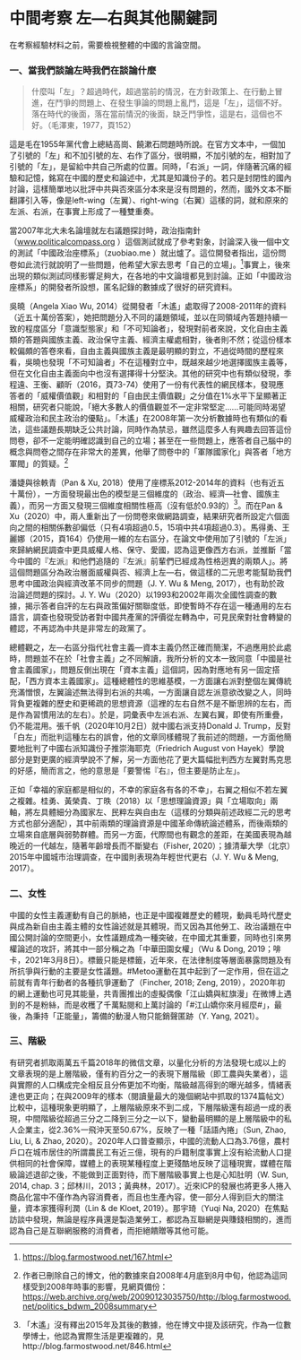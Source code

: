 # 中間考察 左—右與其他關鍵詞

在考察經驗材料之前，需要檢視整體的中國的言論空間。

### 一、當我們談論左時我們在談論什麼

> 什麼叫「左」？超過時代，超過當前的情況，在方針政策上、在行動上冒進，在鬥爭的問題上、在發生爭論的問題上亂鬥，這是「左」，這個不好。落在時代的後面，落在當前情況的後面，缺乏鬥爭性，這是右，這個也不好。（毛澤東，1977，頁152）

這是毛在1955年黨代會上總結高崗、饒漱石問題時所說。在官方文本中，一個加了引號的「左」和不加引號的左、右作了區分，很明顯，不加引號的左，相對加了引號的「左」，是留給中共自己所處的位置。同時，「右派」一詞，伴隨著沉痛的經驗和記憶，銘寫在中國的歷史和論述中，尤其是知識份子的。若只是封閉性的國內討論，這樣簡單地以批評中共與否來區分本來是沒有問題的，然而，國外文本不斷翻譯引入等，像是left-wing（左翼）、right-wing（右翼）這樣的詞，就和原來的左派、右派，在事實上形成了一種雙重奏。

當2007年北大未名論壇就左右議題探討時，政治指南針（www.politicalcompass.org ）這個測試就成了參考對象，討論深入後一個中文的測試「中國政治座標系」（zuobiao.me ）就出爐了。這位開發者指出，這份問卷如此流行就說明了一些問題，他希望大家去思考「自己的立場」。[^1]事實上，後來出現的類似測試同樣影響足夠大，在各地的中文論壇都見到討論。正如「中國政治座標系」的開發者所設想，匿名記錄的數據成了很好的研究資料。

吳曉（Angela Xiao Wu, 2014）從開發者「木遙」處取得了2008-2011年的資料（近五十萬份答案），她把問題分入不同的議題領域，並以在同領域內答題持續一致的程度區分「意識型態家」和「不可知論者」，發現對前者來說，文化自由主義類的答題與國族主義、政治保守主義、經濟主權處相對，後者則不然；從這份樣本較偏頗的答卷來看，自由主義與國族主義是最明顯的對立，不過從時間的歷程來看，吳曉也發現「不可知論者」不在這種對立中，既越來越少地選擇國族主義等，但在文化自由主義面向中也沒有選擇得十分堅決。其他的研究中也有類似發現，季程遠、王衡、顧昕（2016，頁73-74）使用了一份有代表性的網民樣本，發現應答者的「威權價值觀」和相對的「自由民主價值觀」之分值在1%水平下呈顯著正相關，研究者只能說，「絕大多數人的價值觀並不一定非常堅定……可能同時渴望威權政治和民主政治的優點」。「木遙」在2008年第一次分析數據時也有類似的看法，這些議題長期缺乏公共討論，同時作為禁忌，雖然這麼多人有興趣去回答這份問卷，卻不一定能明確認識到自己的立場；甚至在一些問題上，應答者自己腦中的概念與問卷之間存在非常大的差異，他舉了問卷中的「軍隊國家化」與答者「地方軍閥」的質疑。[^2]

潘婕與徐軼青（Pan & Xu, 2018）使用了座標系2012-2014年的資料（也有近五十萬份），一方面發現最出色的模型是三個維度的（政治、經濟—社會、國族主義），而另一方面又發現三個維度相關性極高（沒有低於0.93的）[^3]。而在Pan & Xu（2020）中，兩人重新出了一份問卷來做網路調查，結果研究者所設定六個面向之間的相關係數卻偏低（只有4項超過0.5，15項中共4項超過0.3）。馬得勇、王麗娜（2015，頁164）仍使用一維的左右區分，在論文中使用加了引號的「左派」來歸納網民調查中更具威權人格、保守、愛國，認為這更像西方右派，並推斷「當今中國的『左派』和他們追隨的『左派』前輩們已經成為性格迥異的兩類人」。將這個問題區分為政治層面威權與否、經濟上左—右，做這樣的二元思考能幫助我們思考中國政治與經濟改革不同步的問題（J. Y. Wu & Meng, 2017），也有助於政治論述問題的探討。J. Y. Wu（2020）以1993和2002年兩次全國性調查的數據，揭示答者自評的左右與政策偏好關聯度低，即使暫時不存在這一種通用的左右語言，調查也發現受訪者對中國共產黨的評價從左轉為中，可見民衆對社會轉變的體認，不再認為中共是非常左的政黨了。

總體觀之，左—右區分指代社會主義—資本主義仍然正確而簡潔，不過應用於此處時，問題並不在於「社會主義」之不同解讀，我所分析的文本一致同意「中國是社會主義國家」，問題反倒出現在「資本主義」這個詞，因為對應地有另一固定搭配，「西方資本主義國家」。這種總體性的思維基模，一方面讓右派對整個左翼傳統充滿憎恨，左翼論述無法得到右派的共鳴，一方面讓自認左派意欲改變之人，同時背負更複雜的歷史和更稀疏的思想資源（這裡的左右自然不是不斷思辨的左右，而是作為習慣用法的左右）。於是，詞彙表中左派右派、左翼右翼，即使有所重疊，仍不能混用。張千帆（2020年10月2日）就中國右派支持Donald J. Trump，反對「白左」而批判這種左右的誤會，他的文章同樣體現了我前述的問題，一方面他簡要地批判了中國右派知識份子推崇海耶克（Friedrich August von Hayek）學說部分是對更廣的經濟學說不了解，另一方面他花了更大篇幅批判西方左翼對馬克思的好感，簡而言之，他的意思是「要警惕『右』，但主要是防止左」。

正如「幸福的家庭都是相似的，不幸的家庭各有各的不幸」，右翼之相似不若左翼之複雜。桂勇、黃榮貴、丁昳（2018）以「思想理論資源」與「立場取向」兩軸，將左具體細分為國家左、民粹左與自由左（這樣的分類與前述政經二元的思考方式也部分適配），其中前兩類的理論資源是中國革命傳統論述體系，而後兩類的立場來自底層與弱勢群體。而另一方面，代際間也有觀念的差距，在美國表現為越晚近的一代越左，隨著年齡增長而不斷變右（Fisher, 2020）；據清華大學（北京）2015年中國城市治理調查，在中國則表現為年輕世代更右（J. Y. Wu & Meng, 2017）。

### 二、女性

中國的女性主義運動有自己的脈絡，也正是中國複雜歷史的體現，動員毛時代歷史與成為新自由主義主體的女性論述就是其體現，而又因為其他勞工、政治議題在中國公開討論的空間更小，女性議題成為一種突破，在中國尤其重要，同時也引來男權論述的攻訐，將其中一部分稱之為「中華田園女權」（Wu & Dong, 2019；啡卡，2021年3月8日）。標籤只能是標籤，近年來，在法律制度等層面暴露問題及有所抗爭與行動的主要是女性議題。#Metoo運動在其中起到了一定作用，但在這之前就有青年行動者的各種抗爭運動了（Fincher, 2018; Zeng, 2019），2020年初的網上運動也可見其能量，共青團推出的虛擬偶像「江山嬌與紅旗漫」在微博上遇到的不是粉絲，而是收穫了千萬點閱和上萬討論的「#江山嬌你來月經麼#」，最後，為秉持「正能量」，籌備的動漫人物只能銷聲匿跡（Y. Yang, 2021）。

### 三、階級

有研究者抓取兩萬五千篇2018年的微信文章，以量化分析的方法發現七成以上的文章表現的是上層階級，僅有約百分之一的表現下層階級（即工農與失業者），這與實際的人口構成完全相反且分佈更加不均衡，階級越高得到的曝光越多，情緒表達也更正向；在與2009年的樣本（閱讀量最大的幾個網站中抓取的1374篇帖文）比較中，這種現象更明顯了，上層階級原來不到二成，下層階級還有超過一成的表現，中間階級從超過三分之二降到三分之一以下，變動最明顯的是上層階級中的私人企業主，從2.36%一飛沖天至50.67%，反映了一種「話語內捲」（Sun, Zhao, Liu, Li, & Zhao, 2020）。2020年人口普查顯示，中國的流動人口為3.76億，農村戶口在城市居住的所謂農民工有近三億，現有的戶籍制度事實上沒有給流動人口提供相同的社會保障，媒體上的表現某種程度上更殘酷地反映了這種現實，媒體在階級論述退卻之後，不能做到正面對待，而下層階級事實上也是心知肚明（W. Sun, 2014, chap. 3；邱林川，2013；黃典林，2017）。近來ICP的發展也將更多人捲入商品化當中不僅作為內容消費者，而且也生產內容，使一部分人得到巨大的關注量，資本家獲得利潤（Lin & de Kloet, 2019）。那宇琦（Yuqi Na, 2020）在焦點訪談中發現，無論是程序員還是製造業勞工，都認為互聯網是與賺錢相關的，進而認為自己是互聯網服務的消費者，而拒絕饋贈等其他可能。

[^1]: https://blog.farmostwood.net/167.html

[^2]: 作者已刪除自己的博文，他的數據來自2008年4月底到8月中旬，他認為這同樣受到2008年時事的影響，見網頁備份：https://web.archive.org/web/20090123035750/http://blog.farmostwood.net/politics_bdwm_2008summary

[^3]: 「木遙」沒有釋出2015年及其後的數據，他在博文中提及該研究，作為一位數學博士，他認為實際生活是更複雜的，見http://blog.farmostwood.net/846.html